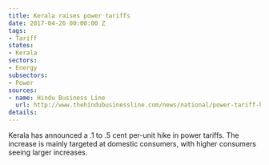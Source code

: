 ```yaml
---
title: Kerala raises power tariffs
date: 2017-04-26 00:00:00 Z
tags:
- Tariff
states:
- Kerala
sectors:
- Energy
subsectors:
- Power
sources:
- name: Hindu Business Line
  url: http://www.thehindubusinessline.com/news/national/power-tariff-hiked-in-kerala-despite-uday/article9645540.ece
details: 
---
```


Kerala has announced a .1 to .5 cent per-unit hike in power tariffs. The increase is mainly targeted at domestic consumers, with higher consumers seeing larger increases.
